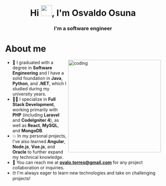 <h1 align="center">Hi <img src="https://media.giphy.com/media/hvRJCLFzcasrR4ia7z/giphy.gif" width="35">, I'm Osvaldo Osuna</h1>
<h3 align="center">I'm a software engineer</h3>

# About me

<img align="right" alt="coding" width="300" src="https://technostupid.com/frontend/images/95116-coder.gif">

- :school: I graduated with a degree in **Software Engineering** and I have a solid foundation in **Java**, **Python**, and **.NET**, which I studied during my university years.
- :technologist: I specialize in **Full Stack Development**, working primarily with **PHP** (including **Laravel** and **CodeIgniter 4**), as well as **React**, **MySQL**, and **MongoDB**.
- :boom: In my personal projects, I've also learned **Angular**, **Node.js**, **Vue.js**, and **Oracle** to further expand my technical knowledge.
- :email: You can reach me at **ovalo.torres@gmail.com** for any project collaboration or inquiries.
- :nerd_face: I'm always eager to learn new technologies and take on challenging projects!

<br>
